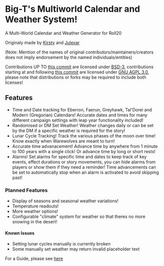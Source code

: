 # Big-T's Multiworld Calendar and Weather System!
A Multi-World Calendar and Weather Generator for Roll20

Originaly made by [Kirsty](https://app.roll20.net/users/1165285/kirsty) and [Julexar](https://github.com/Julexar/)

(Note: Mention of the names of original contributors/maintainers/creators does not imply endorsement by the named individuals/entities)

Contributions UP TO [this commit](https://github.com/BigDashT/Multi-World-Calendar/commit/47782072bb45917237f29fd70875ed5a2177346d) are licensed under [BSD-3](https://github.com/BigDashT/Multi-World-Calendar?tab=BSD-3-Clause-2-ov-file), contributions starting at and following [this commit](https://github.com/BigDashT/Multi-World-Calendar/commit/12049d88dbf8afefa91777ef87fdca6e49716e8e) are licensed under [GNU AGPL 3.0](https://github.com/BigDashT/Multi-World-Calendar/blob/master/LICENSE), please note that distributions or forks may be required to include both licenses!

## Features
* Time and Date tracking for Eberron, Faerun, Greyhawk, Tal'Dorei and Modern (Gregorian) Calendars! Accurate dates and times for many different campaign settings with leap year functionality included!
* Randomised or DM Set Weather! Weather changes daily or can be set by the DM if a specific weather is required for the story!
* Lunar Cycle Tracking! Track the various phases of the moon over time! Know exactly when Warewolves are meant to turn!
* Accurate time advanacement! Advance time by anywhere from 1 minute to 100 years with a single click! Or advance time by long or short rests!
* Alarms! Set alarms for specific time and dates to keep track of key events, effect durations or story movements, you can hide alarms from players or show them if they need a reminder! Time advancements can be set to automatically stop when an alarm is activated to avoid skipping past!

### Planned Features
* Display of seasons and seasonal weather variations!
* Temperature readouts!
* More weather options!
* Configurable "climate" system for weather so that theres no more snowing in the desert!

#### Known Issues
* Setting lunar cycles manually is currently broken
* Some manually set weather may return invalid placeholder text

For a Guide, please see [here](https://github.com/Julexar/Multi-World-Calendar/wiki/How-to-use)
